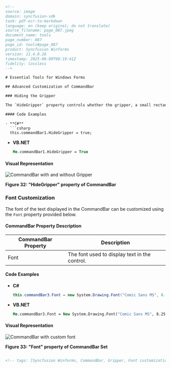 ```html
<!-- 
source: image
domain: syncfusion-sdk
task: pdf-ocr-to-markdown
language: en (keep original; do not translate)
source_filename: page_087.jpeg
document_name: tools
page_number: 087
page_id: tools#page_087
product: Syncfusion Winforms
version: 11.4.0.26
timestamp: 2025-08-09T08:19:41Z
fidelity: lossless
-->

# Essential Tools for Windows Forms

## Advanced Customization of CommandBar

### Hiding the Gripper

The `HideGripper` property controls whether the gripper, a small rectangular handle typically found at the end of a CommandBar, is visible. Setting this property to `true` hides the gripper.

#### Code Examples

- **C#**
  ```csharp
  this.commandBar1.HideGripper = true;
  ```

- **VB.NET**
  ```vb
  Me.commandBar1.HideGripper = True
  ```

#### Visual Representation

![CommandBar with and without Gripper](example_image_url)

**Figure 32: "HideGripper" property of CommandBar**

### Font Customization

The font of the text displayed in the CommandBar can be customized using the `Font` property provided below.

#### CommandBar Property Description

| CommandBar Property | Description                  |
|---------------------|-------------------------------|
| Font                | The font used to display text in the control. |

#### Code Examples

- **C#**
  ```csharp
  this.commandBar3.Font = new System.Drawing.Font("Comic Sans MS", 8.25F, System.Drawing.FontStyle.Regular, System.Drawing.GraphicsUnit.Point, ((byte)(0)));
  ```

- **VB.NET**
  ```vb
  Me.commandBar3.Font = New System.Drawing.Font("Comic Sans MS", 8.25F, System.Drawing.FontStyle.Regular, System.Drawing.GraphicsUnit.Point, CByte((0)))
  ```

#### Visual Representation

![CommandBar with custom font](example_image_url)

**Figure 33: "Font" property of CommandBar Set**

```html

<!-- tags: [Syncfusion Winforms, CommandBar, Gripper, Font customization] keywords: [CommandBar, HideGripper, Font property, Windows Forms, custom font, C#, VB.NET, Syncfusion] -->
```